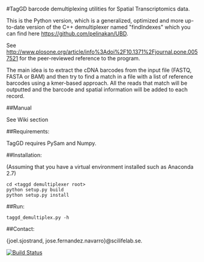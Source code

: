 #TagGD barcode demultiplexing utilities for Spatial Transcriptomics data.

This is the Python version, which is a generalized, optimized and more
up-to-date version of the C++ demultiplexer named "findIndexes"
which you can find here https://github.com/pelinakan/UBD.

See http://www.plosone.org/article/info%3Adoi%2F10.1371%2Fjournal.pone.0057521
for the peer-reviewed reference to the program.

The main idea is to extract the cDNA barcodes
from the input file (FASTQ, FASTA or BAM) and then
try to find a match in a file with a list
of reference barcodes using a kmer-based approach.
All the reads that match will be outputted and the barcode
and spatial information will be added to each record.

##Manual

See Wiki section

##Requirements:

TagGD requires PySam and Numpy.

##Installation:

(Assuming that you have a virtual environment
installed such as Anaconda 2.7)

    cd <taggd demultiplexer root>
    python setup.py build
    python setup.py install

##Run:

    taggd_demultiplex.py -h


##Contact: 

{joel.sjostrand, jose.fernandez.navarro}@scilifelab.se.

[![Build Status](https://travis-ci.org/JoelSjostrand/taggd.svg?branch=master)](https://travis-ci.org/JoelSjostrand/taggd)

